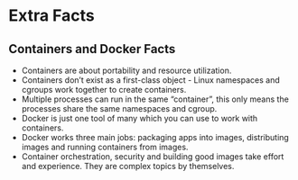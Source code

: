 # Extra Facts
## Containers and Docker Facts

- Containers are about portability and resource utilization.
- Containers don’t exist as a first-class object - Linux namespaces and cgroups work together to create containers.
- Multiple processes can run in the same “container”, this only means the processes share the same namespaces and cgroup.
- Docker is just one tool of many which you can use to work with containers.
- Docker works three main jobs: packaging apps into images, distributing images and running containers from images.
- Container orchestration, security and building good images take effort and experience. They are complex topics by themselves.
